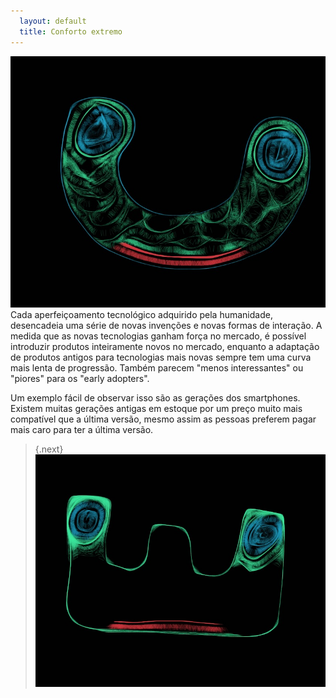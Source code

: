 ```yaml
---
  layout: default
  title: Conforto extremo
---
```


![letra-c]
Cada aperfeiçoamento tecnológico adquirido pela humanidade, desencadeia uma série de novas invenções e novas formas de interação. A medida que as novas tecnologias ganham força no mercado, é possível introduzir produtos inteiramente novos no mercado, enquanto a adaptação de produtos antigos para tecnologias mais novas sempre tem uma curva mais lenta de progressão. Também parecem "menos interessantes" ou "piores" para os "early adopters".

Um exemplo fácil de observar isso são as gerações dos smartphones. Existem muitas gerações antigas em estoque por um preço muito mais compatível que a última versão, mesmo assim as pessoas preferem pagar mais caro para ter a última versão.

>{.next}[![Continuar lendo](/images/letra-06.png)](/emocao.html)

[letra-c]: /images/letra-05.png
